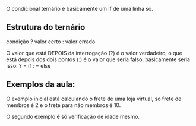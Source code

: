 O condicional ternário é basicamente um if de uma linha só.

## Estrutura do ternário

condição ? valor certo : valor errado

O valor que está DEPOIS da interrogação (?) é o valor verdadeiro, o que está depois dos dois pontos (:) é o valor que seria falso, basicamente seria isso:
? = if
: = else

## Exemplos da aula:

O exemplo inicial está calculando o frete de uma loja virtual, so frete de membros é 2 e o frete para não membros é 10.

O segundo exemplo é só verificação de idade mesmo.
